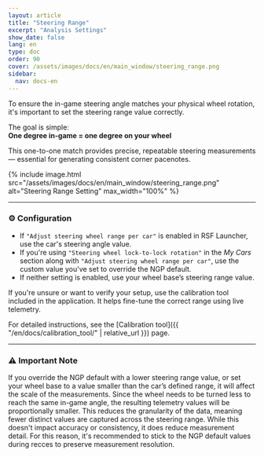 ```yaml
---
layout: article
title: "Steering Range"
excerpt: "Analysis Settings"
show_date: false
lang: en
type: doc
order: 90
cover: /assets/images/docs/en/main_window/steering_range.png
sidebar:
  nav: docs-en
---
```


To ensure the in-game steering angle matches your physical wheel rotation, it's important to set the steering range value correctly.

The goal is simple:  
**One degree in-game = one degree on your wheel**

This one-to-one match provides precise, repeatable steering measurements — essential for generating consistent corner pacenotes.

{% include image.html
   src="/assets/images/docs/en/main_window/steering_range.png"
   alt="Steering Range Setting"
   max_width="100%" %}

---

### ⚙️ Configuration

- If `"Adjust steering wheel range per car"` is enabled in RSF Launcher, use the car's steering angle value.
- If you're using `"Steering wheel lock-to-lock rotation"` in the *My Cars* section along with `"Adjust steering wheel range per car"`, use the custom value you've set to override the NGP default.
- If neither setting is enabled, use your wheel base’s steering range value.

If you're unsure or want to verify your setup, use the calibration tool included in the application. It helps fine-tune the correct range using live telemetry.

For detailed instructions, see the [Calibration tool]({{ "/en/docs/calibration_tool/" | relative_url }}) page.

---

### ⚠️ Important Note

If you override the NGP default with a lower steering range value, or set your wheel base to a value smaller than the car’s defined range, it will affect the scale of the measurements. Since the wheel needs to be turned less to reach the same in-game angle, the resulting telemetry values will be proportionally smaller. This reduces the granularity of the data, meaning fewer distinct values are captured across the steering range.
While this doesn't impact accuracy or consistency, it does reduce measurement detail. For this reason, it's recommended to stick to the NGP default values during recces to preserve measurement resolution.